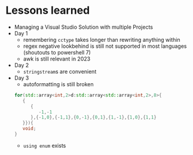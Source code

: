 # Lessons learned
- Managing a Visual Studio Solution with multiple Projects
- Day 1
   - remembering `cctype` takes longer than rewriting anything within
   - regex negative lookbehind is still not supported in most languages (shoutouts to powershell 7)
   - awk is still relevant in 2023
- Day 2
   - `stringstream`s are convenient
- Day 3
   - autoformatting is still broken
   ```cpp
   for(std::array<int,2>d:std::array<std::array<int,2>,8>{
      {
         {
            -1,-1
         },{-1,0},{-1,1},{0,-1},{0,1},{1,-1},{1,0},{1,1}
      }}){
      void;
   }
   ```
   - `using enum` exists
